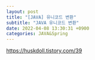```yaml
---
layout: post
title: "[JAVA] 유니코드 변환"
subtitle: "JAVA 유니코드 변환"
date: 2022-04-08 13:30:31 +0900
categories: JAVA&Spring
---
```





https://huskdoll.tistory.com/39

